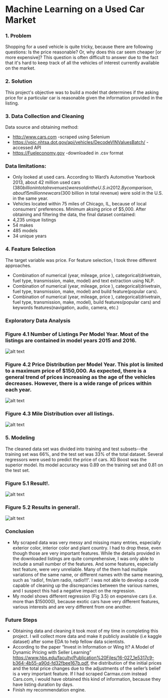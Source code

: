 # Machine Learning on a Used Car Market
### 1. Problem

Shopping for a used vehicle is quite tricky, because there are following questions: Is the price reasonable? Or, why does this car seem cheaper [or more expensive]? This question is often difficult to answer due to the fact that it's hard to keep track of all the vehicles of interest currently available on the market.

### 2. Solution

This project's objective was to build a model that determines if the asking price for a particular car is reasonable given the information provided in the listing. 

### 3. Data Collection and Cleaning

Data source and obtaining method:
+ http://www.cars.com -scraped using Selenium
+ https://vpic.nhtsa.dot.gov/api/vehicles/DecodeVINValuesBatch/ -accessed API
+ https://Fueleconomy.gov -downloaded in .csv format

### Data  limitations:

+ Only looked at used cars. According to Ward’s Automotive Yearbook 2013, about 42 million used cars ($380 billion in total revenues) were sold in the U.S. in 2012. By comparison, about 15 million new cars ($300 billion in total revenue) were sold in the U.S. in the same year.
+ Vehicles located within 75 miles of Chicago, IL, because of local consumers’ preferences.
Minimum aksing price of $5,000.
After obtaining and filtering the data, the final dataset contained:
+ 4,235 unique listings
+ 54 makes
+ 485 models
+ 34 unique years

### 4. Feature Selection

The target variable was price. For feature selection, I took three different approaches. 
+ Combination of numerical (year, mileage, price ), categorical(drivetrain, fuel type, transmission, make, model) and text extraction using NLP. 
+ Combination of numerical (year, mileage, price ), categorical(drivetrain, fuel type, transmission, make, model) and build feature(popular cars).
+ Combination of numerical (year, mileage, price ), categorical(drivetrain, fuel type, transmission, make, model),  build features(popular cars) and keywords features(navigation, audio, camera, etc.)

### Exploratory Data Analysis 

### Figure 4.1 Number of Listings Per Model Year. Most of the listings are contained in model years 2015 and  2016.

![alt text](/images/num_list "Logo Title Text 1")

### Figure 4.2 Price Distribution per Model Year. This plot is limited to a maximum price of $150,000. As expected, there is a general trend of prices increasing as the age of the vehicles decreases. However, there is a wide range of prices within each year.

![alt text](/images/price_dist_pmy "Logo Title Text 1")

### Figure 4.3 Mile Distribution  over all listings.

![alt text](/images/dist_mile_pmy "Logo Title Text 1")


### 5. Modeling

The cleaned data set was divided into training and test subsets--the training set was 66%, and the test set was 33% of the total dataset. 
Several regressors were used to predict the price of cars. XG Boost was the superior model. Its model accuracy was 0.89 on the training set and 0.81 on the test set.

### Figure 5.1 Result!.

![alt text](/images/result "Logo Title Text 1")

### Figure 5.2 Results in general!.

![alt text](/images/with_exotic "Logo Title Text 1")

### Conclusion
+ My scraped data was very messy and missing many entries, especially exterior color, interior color and plant country. I had to drop these, even though those are very important features.  While the details provided in the downloaded listings are quite comprehensive, I was only able to include a small number of the features. And some features, especially text feature, were very unreliable. Many of the them had multiple variations of the same name, or different names with the same meaning, such as 'radio!, fm/am radio, radio!!!'. I was not able to develop a code capable of cleaning up the discrepancies between the various names, and I suspect this had a negative impact on the regression. 
+ My model shows different regression (Fig 3.5) on expensive cars (i.e. more than $150000), because exotic cars have very different features, various interests and are very different from one another. 

### Future Steps

+ Obtaining data and cleaning it took most of my time in completing this project. I will collect more data and make it publicly available (i.e kaggle dataset) after some EDA to help fellow data scientists. 
+ According to the paper “Invest in Information or Wing It? A Model of Dynamic Pricing with Seller Learning” https://www.hbs.edu/faculty/Publication%20Files/16-027_1e5317c9-b364-4b55-a90d-fd32fbee167b.pdf, the distribution of the initial prices and the total price changes due to the adjustments of the seller’s belief is a very important feature. If I had scraped Carmax.com instead Cars.com, i would have obtained this kind of information, because they have listing duration by days. 
+ Finish my recommendation engine. 

